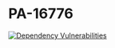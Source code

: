 # PA-16776

[![Dependency Vulnerabilities](https://img.shields.io/endpoint?url=https%3A%2F%2Fdev-api-hooks.soos.io%2Fapi%2Fshieldsio-badges%3FbadgeType%3DDependencyVulnerabilities%26pid%3Db99plrotm%26)](https://dev-app.soos.io)

